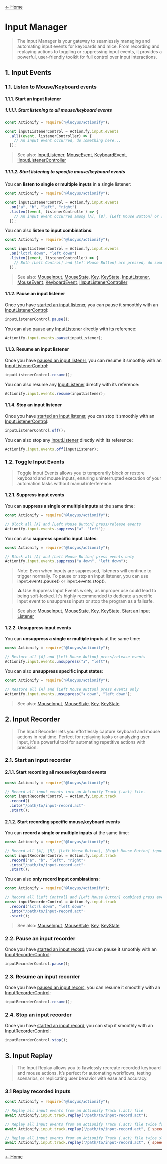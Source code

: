 [← Home](../README.md#features)

# Input Manager

> The Input Manager is your gateway to seamlessly managing and automating input events for keyboards and mice. From recording and replaying actions to toggling or suppressing input events, it provides a powerful, user-friendly toolkit for full control over input interactions.

## 1. Input Events

### 1.1. Listen to Mouse/Keyboard events

#### 1.1.1. Start an input listener

##### 1.1.1.1. Start listening to all mouse/keyboard events

```js
const Actionify = require("@lucyus/actionify");

const inputListenerControl = Actionify.input.events
  .all((event, listenerController) => {
    // An input event occurred, do something here...
  });
```

> See also: [InputListener](../src/core/types/event/input/input-listener/input-listener.type.ts), [MouseEvent](../src/core/types/event/mouse/mouse-event/mouse-event.type.ts), [KeyboardEvent](../src/core/types/event/keyboard/keyboard-event/keyboard-event.type.ts), [IInputListenerController](../src/core/interfaces/input/input-listener-controller/input-listener-controller.interface.ts)

##### 1.1.1.2. Start listening to specific mouse/keyboard events

You can **listen to single or multiple inputs** in a single listener:
```js
const Actionify = require("@lucyus/actionify");

const inputListenerControl = Actionify.input.events
  .on("a", "b", "left", "right")
  .listen((event, listenerController) => {
    // An input event occurred among [A], [B], [Left Mouse Button] or [Right Mouse Button], do something here...
  });
```

You can also **listen to input combinations**:
```js
const Actionify = require("@lucyus/actionify");

const inputListenerControl = Actionify.input.events
  .on("lctrl down", "left down")
  .listen((event, listenerController) => {
    // Both [Left Control] and [Left Mouse Button] are pressed, do something here...
  });
```

> See also: [MouseInput](../src/core/types/event/mouse/mouse-input/mouse-input.type.ts), [MouseState](../src/core/types/event/mouse/mouse-state/mouse-state.type.ts), [Key](../src/core/data/key-to-virtual-key-code/key-to-virtual-key-code.map.ts), [KeyState](../src/core/types/event/keyboard/key-state/key-state.type.ts), [InputListener](../src/core/types/event/input/input-listener/input-listener.type.ts), [MouseEvent](../src/core/types/event/mouse/mouse-event/mouse-event.type.ts), [KeyboardEvent](../src/core/types/event/keyboard/keyboard-event/keyboard-event.type.ts), [IInputListenerController](../src/core/interfaces/input/input-listener-controller/input-listener-controller.interface.ts)

#### 1.1.2. Pause an input listener

Once you have [started an input listener](#111-start-an-input-listener), you can pause it smoothly with an [InputListenerControl](#111-start-an-input-listener):

```js
inputListenerControl.pause();
```

You can also pause any [InputListener](../src/core/types/event/input/input-listener/input-listener.type.ts) directly with its reference:

```js
Actionify.input.events.pause(inputListener);
```

#### 1.1.3. Resume an input listener

Once you have [paused an input listener](#112-pause-an-input-listener), you can resume it smoothly with an [InputListenerControl](#111-start-an-input-listener):

```js
inputListenerControl.resume();
```

You can also resume any [InputListener](../src/core/types/event/input/input-listener/input-listener.type.ts) directly with its reference:

```js
Actionify.input.events.resume(inputListener);
```

#### 1.1.4. Stop an input listener

Once you have [started an input listener](#111-start-an-input-listener), you can stop it smoothly with an [InputListenerControl](#111-start-an-input-listener):

```js
inputListenerControl.off();
```

You can also stop any [InputListener](../src/core/types/event/input/input-listener/input-listener.type.ts) directly with its reference:

```js
Actionify.input.events.off(inputListener);
```

### 1.2. Toggle Input Events

> Toggle Input Events allows you to temporarily block or restore keyboard and mouse inputs, ensuring uninterrupted execution of your automation tasks without manual interference.

#### 1.2.1. Suppress input events

You can **suppress a single or multiple inputs** at the same time:
```js
const Actionify = require("@lucyus/actionify");

// Block all [A] and [Left Mouse Button] press/release events
Actionify.input.events.suppress("a", "left");
```

You can also **suppress specific input states**:
```js
const Actionify = require("@lucyus/actionify");

// Block all [A] and [Left Mouse Button] press events only
Actionify.input.events.suppress("a down", "left down");
```

> Note: Even when inputs are suppressed, listeners will continue to trigger normally. To pause or stop an input listener, you can use [input.events.pause()](#112-pause-an-input-listener) or [input.events.stop()](#114-stop-an-input-listener).

> ⚠️ Use Suppress Input Events wisely, as improper use could lead to being soft-locked. It's highly recommended to dedicate a specific input event to unsuppress inputs or stop the program as a failsafe.

> See also: [MouseInput](../src/core/types/event/mouse/mouse-input/mouse-input.type.ts), [MouseState](../src/core/types/event/mouse/mouse-state/mouse-state.type.ts), [Key](../src/core/data/key-to-virtual-key-code/key-to-virtual-key-code.map.ts), [KeyState](../src/core/types/event/keyboard/key-state/key-state.type.ts), [Start an Input Listener](#111-start-an-input-listener)

#### 1.2.2. Unsuppress input events

You can **unsuppress a single or multiple inputs** at the same time:
```js
const Actionify = require("@lucyus/actionify");

// Restore all [A] and [Left Mouse Button] press/release events
Actionify.input.events.unsuppress("a", "left");
```

You can also **unsuppress specific input states**:
```js
const Actionify = require("@lucyus/actionify");

// Restore all [A] and [Left Mouse Button] press events only
Actionify.input.events.unsuppress("a down", "left down");
```

> See also: [MouseInput](../src/core/types/event/mouse/mouse-input/mouse-input.type.ts), [MouseState](../src/core/types/event/mouse/mouse-state/mouse-state.type.ts), [Key](../src/core/data/key-to-virtual-key-code/key-to-virtual-key-code.map.ts), [KeyState](../src/core/types/event/keyboard/key-state/key-state.type.ts)

## 2. Input Recorder

> The Input Recorder lets you effortlessly capture keyboard and mouse actions in real time. Perfect for replaying tasks or analyzing user input, it’s a powerful tool for automating repetitive actions with precision.

### 2.1. Start an input recorder

#### 2.1.1. Start recording all mouse/keyboard events

```js
const Actionify = require("@lucyus/actionify");

// Record all input events into an Actionify Track (.act) file.
const inputRecorderControl = Actionify.input.track
  .record()
  .into("/path/to/input-record.act")
  .start();
```

#### 2.1.2. Start recording specific mouse/keyboard events

You can **record a single or multiple inputs** at the same time:
```js
const Actionify = require("@lucyus/actionify");

// Record all [A], [B], [Left Mouse Button], [Right Mouse Button] input events into an Actionify Track (.act) file.
const inputRecorderControl = Actionify.input.track
  .record("a", "b", "left", "right")
  .into("/path/to/input-record.act")
  .start();
```

You can also **only record input combinations**:
```js
const Actionify = require("@lucyus/actionify");

// Record all [Left Control] and [Left Mouse Button] combined press events into an Actionify Track (.act) file.
const inputRecorderControl = Actionify.input.track
  .record("lctrl down", "left down")
  .into("/path/to/input-record.act")
  .start();
```

> See also: [MouseInput](../src/core/types/event/mouse/mouse-input/mouse-input.type.ts), [MouseState](../src/core/types/event/mouse/mouse-state/mouse-state.type.ts), [Key](../src/core/data/key-to-virtual-key-code/key-to-virtual-key-code.map.ts), [KeyState](../src/core/types/event/keyboard/key-state/key-state.type.ts)

### 2.2. Pause an input recorder

Once you have [started an input record](#21-start-an-input-recorder), you can pause it smoothly with an [InputRecorderControl](#21-start-an-input-recorder):

```js
inputRecorderControl.pause();
```

### 2.3. Resume an input recorder

Once you have [paused an input record](#22-pause-an-input-recorder), you can resume it smoothly with an [InputRecorderControl](#21-start-an-input-recorder):

```js
inputRecorderControl.resume();
```

### 2.4. Stop an input recorder

Once you have [started an input record](#21-start-an-input-recorder), you can stop it smoothly with an [InputRecorderControl](#21-start-an-input-recorder):

```js
inputRecorderControl.stop();
```

## 3. Input Replay

> The Input Replay allows you to flawlessly recreate recorded keyboard and mouse actions. It’s perfect for automating workflows, testing scenarios, or replicating user behavior with ease and accuracy.

### 3.1 Replay recorded inputs

```js
const Actionify = require("@lucyus/actionify");

// Replay all input events from an Actionify Track (.act) file
await Actionify.input.track.replay("/path/to/input-record.act");

// Replay all input events from an Actionify Track (.act) file twice faster
await Actionify.input.track.replay("/path/to/input-record.act", { speed: 2 });

// Replay all input events from an Actionify Track (.act) file twice slower
await Actionify.input.track.replay("/path/to/input-record.act", { speed: 0.5 });
```

---

[← Home](../README.md#features)
